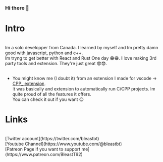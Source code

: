 ### Hi there 👋

# Intro
<br>
Im a solo developper from Canada. I learned by myself and Im pretty damn good with javascript, python and c++. <br>
Im tryng to get better with React and Rust One day 😁😁. I love making 3rd party tools and extension. They're just great 😎😎.<br>
<br>

- You might know me (I doubt it) from an extension I made for vscode -> [CPP_ extension](https://marketplace.visualstudio.com/items?itemName=bleastProgram.CPP-Compiler).       <br>
    It was basically and extension to automatically run C/CPP projects. Im quite proud of all the features it offers.<br>
    You can check it out if you want 😉
    <br>
   
# Links
<br>
[Twitter account](https://twitter.com/bleastbt) 
<br>
[Youtube Channel](https://www.youtube.com/@bleastbt) 
<br>
[Patreon Page if you want to support me](https://www.patreon.com/BleastT62)
<br>
